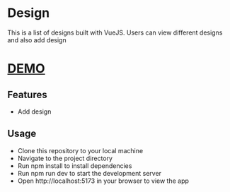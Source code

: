# Design

This is a  list of designs built with VueJS. Users can view different designs and also add design

# [DEMO](https://vue3-test-designn-3s22.vercel.app/)

## Features
- Add design

## Usage
- Clone this repository to your local machine
- Navigate to the project directory
- Run npm install to install dependencies
- Run npm run dev to start the development server
- Open http://localhost:5173 in your browser to view the app
